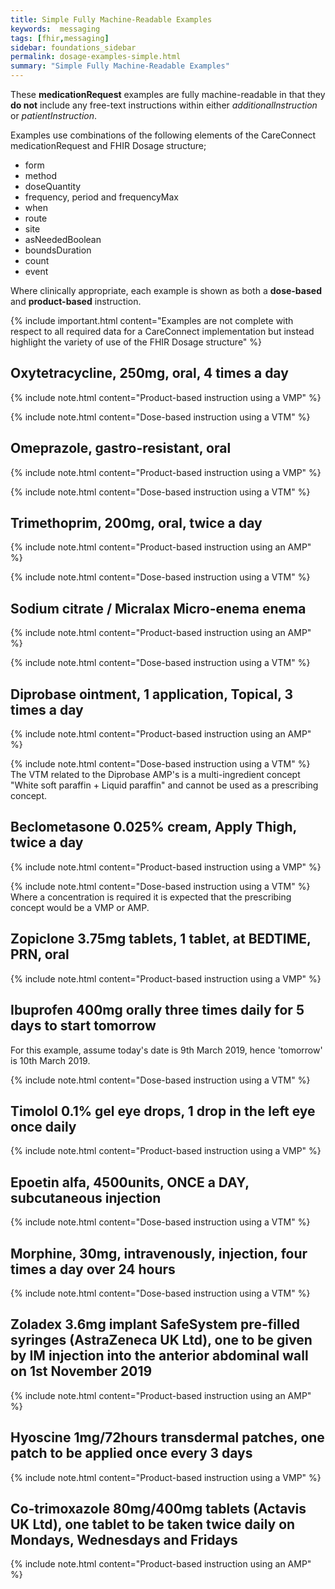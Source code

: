 ```yaml
---
title: Simple Fully Machine-Readable Examples
keywords:  messaging
tags: [fhir,messaging]
sidebar: foundations_sidebar
permalink: dosage-examples-simple.html
summary: "Simple Fully Machine-Readable Examples"
---
```


These **medicationRequest** examples are fully machine-readable in that they **do not** include any free-text instructions within either *additionalInstruction* or *patientInstruction*.

Examples use combinations of the following elements of the CareConnect medicationRequest and FHIR Dosage structure;
* form
* method
* doseQuantity
* frequency, period and frequencyMax
* when
* route
* site
* asNeededBoolean
* boundsDuration
* count
* event

Where clinically appropriate, each example is shown as both a **dose-based** and **product-based** instruction.

{% include important.html content="Examples are not complete with respect to all required data for a CareConnect implementation but instead highlight the variety of use of the FHIR Dosage structure" %}

## Oxytetracycline, 250mg, oral, 4 times a day ##

{% include note.html content="Product-based instruction using a VMP" %}
<script src="https://gist.github.com/IOPS-DEV/41924351e7ac4f837e17d4cf3b2ed7cb.js"></script>

{% include note.html content="Dose-based instruction using a VTM" %}
<script src="https://gist.github.com/IOPS-DEV/936946bb3ba9c0342d85c5f16b644584.js"></script>

## Omeprazole, gastro-resistant, oral ##

{% include note.html content="Product-based instruction using a VMP" %}
<script src="https://gist.github.com/IOPS-DEV/e5ca4ab85624e3df67de924b0fa13230.js"></script>

{% include note.html content="Dose-based instruction using a VTM" %}
<script src="https://gist.github.com/IOPS-DEV/99e7d1981aa4afdcbf62be255f227310.js"></script>

## Trimethoprim, 200mg, oral, twice a day ##

{% include note.html content="Product-based instruction using an AMP" %}
<script src="https://gist.github.com/IOPS-DEV/23773a88639d8af59fdce0ee51ba0c99.js"></script>

{% include note.html content="Dose-based instruction using a VTM" %}
<script src="https://gist.github.com/IOPS-DEV/0cf95eab3f50b55f1c3536da70c6f92b.js"></script>

## Sodium citrate / Micralax Micro-enema enema ##

{% include note.html content="Product-based instruction using an AMP" %}
<script src="https://gist.github.com/IOPS-DEV/f52358c0c7f148fbb2ac6e48a61c8d22.js"></script>

{% include note.html content="Dose-based instruction using a VTM" %}
<script src="https://gist.github.com/IOPS-DEV/2aadf814dff7ce823db4d848916a2ddb.js"></script>

## Diprobase ointment, 1 application, Topical, 3 times a day ##

{% include note.html content="Product-based instruction using an AMP" %}
<script src="https://gist.github.com/IOPS-DEV/e7cd9ef929f175967f7992708a272a75.js"></script>

{% include note.html content="Dose-based instruction using a VTM" %}
The VTM related to the Diprobase AMP's is a multi-ingredient concept "White soft paraffin + Liquid paraffin" and cannot be used as a prescribing concept.

## Beclometasone 0.025% cream, Apply Thigh, twice a day ##

{% include note.html content="Product-based instruction using a VMP" %}
<script src="https://gist.github.com/IOPS-DEV/1433336c801362a517ad3d7e86103348.js"></script>

{% include note.html content="Dose-based instruction using a VTM" %}
Where a concentration is required it is expected that the prescribing concept would be a VMP or AMP.

## Zopiclone 3.75mg tablets, 1 tablet, at BEDTIME, PRN, oral ##

{% include note.html content="Product-based instruction using a VMP" %}
<script src="https://gist.github.com/IOPS-DEV/ef3fd4b4b3ff7689ab99ca0f44a51163.js"></script>

## Ibuprofen 400mg orally three times daily for 5 days to start tomorrow ##

For this example, assume today's date is 9th March 2019, hence 'tomorrow' is 10th March 2019.

{% include note.html content="Dose-based instruction using a VTM" %}
<script src="https://gist.github.com/IOPS-DEV/2eb8658f9386a1e95350ac64fbbc94e9.js"></script>

## Timolol 0.1% gel eye drops, 1 drop in the left eye once daily ##

{% include note.html content="Product-based instruction using a VMP" %}
<script src="https://gist.github.com/IOPS-DEV/dfe63dc44f5bbfc5248fb13650898672.js"></script>

## Epoetin alfa, 4500units, ONCE a DAY, subcutaneous injection ##

{% include note.html content="Dose-based instruction using a VTM" %}
<script src="https://gist.github.com/IOPS-DEV/87e1a43fc9841b5a64057dba81ee939c.js"></script>

## Morphine, 30mg, intravenously, injection, four times a day over 24 hours ##

{% include note.html content="Dose-based instruction using a VTM" %}
<script src="https://gist.github.com/IOPS-DEV/c969c345365ef6123ae5012e89aec719.js"></script>

## Zoladex 3.6mg implant SafeSystem pre-filled syringes (AstraZeneca UK Ltd), one to be given by IM injection into the anterior abdominal wall on 1st November 2019 ##

{% include note.html content="Product-based instruction using an AMP" %}
<script src="https://gist.github.com/IOPS-DEV/de9709319e9fe581f5bcefecfce193e4.js"></script>

## Hyoscine 1mg/72hours transdermal patches, one patch to be applied once every 3 days ##

{% include note.html content="Product-based instruction using a VMP" %}
<script src="https://gist.github.com/IOPS-DEV/ad44806fa2410ed450683d9a7f80bb5c.js"></script>

## Co-trimoxazole 80mg/400mg tablets (Actavis UK Ltd), one tablet to be taken twice daily on Mondays, Wednesdays and Fridays ##

{% include note.html content="Product-based instruction using an AMP" %}
<script src="https://gist.github.com/IOPS-DEV/9ea5185aef4d71712df6e3ba0e597fda.js"></script>
